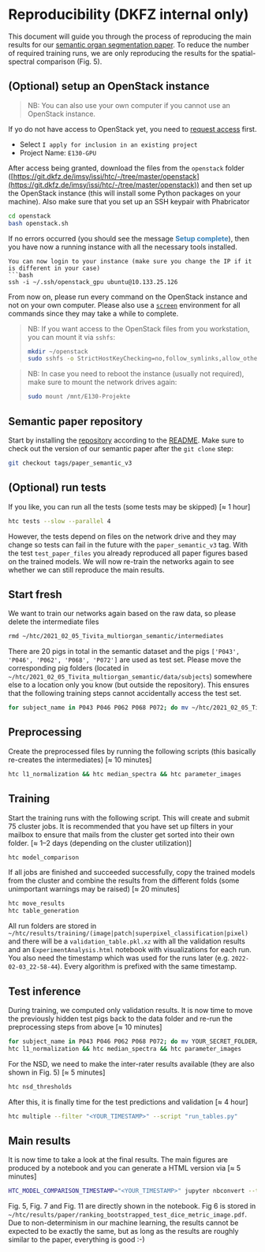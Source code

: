 # Reproducibility (DKFZ internal only)
This document will guide you through the process of reproducing the main results for our [semantic organ segmentation paper](https://arxiv.org/abs/2111.05408). To reduce the number of required training runs, we are only reproducing the results for the spatial-spectral comparison (Fig. 5).

## (Optional) setup an OpenStack instance
> NB: You can also use your own computer if you cannot use an OpenStack instance.

If yo do not have access to OpenStack yet, you need to [request access](https://info.dkfz-heidelberg.de/itcf/UserPortal/Openstack/Antrag) first.
- Select `I apply for inclusion in an existing project`
- Project Name: `E130-GPU`

After access being granted, download the files from the `openstack` folder ([https://git.dkfz.de/imsy/issi/htc/-/tree/master/openstack](https://git.dkfz.de/imsy/issi/htc/-/tree/master/openstack)) and then set up the OpenStack instance (this will install some Python packages on your machine). Also make sure that you set up an SSH keypair with Phabricator
```bash
cd openstack
bash openstack.sh
```

If no errors occurred (you should see the message <span style="color:#327FBA">**Setup complete**</span>), then you have now a running instance with all the necessary tools installed.
```
You can now login to your instance (make sure you change the IP if it is different in your case)
```bash
ssh -i ~/.ssh/openstack_gpu ubuntu@10.133.25.126
```

From now on, please run every command on the OpenStack instance and not on your own computer. Please also use a [`screen`](https://linuxize.com/post/how-to-use-linux-screen/) environment for all commands since they may take a while to complete.

> NB: If you want access to the OpenStack files from you workstation, you can mount it via `sshfs`:
> ```bash
> mkdir ~/openstack
> sudo sshfs -o StrictHostKeyChecking=no,follow_symlinks,allow_other,reconnect,ServerAliveInterval=15,ServerAliveCountMax=3,cache_timeout=10,IdentityFile=/home/$USER/.ssh/openstack_gpu ubuntu@10.133.25.126:/ ~/openstack
> ```

> NB: In case you need to reboot the instance (usually not required), make sure to mount the network drives again:
> ```bash
> sudo mount /mnt/E130-Projekte
> ```

## Semantic paper repository
Start by installing the [repository](https://git.dkfz.de/imsy/issi/htc) according to the [README](../../README.md). Make sure to check out the version of our semantic paper after the `git clone` step:
```bash
git checkout tags/paper_semantic_v3
```

## (Optional) run tests
If you like, you can run all the tests (some tests may be skipped) [≈ 1 hour]
```bash
htc tests --slow --parallel 4
```
However, the tests depend on files on the network drive and they may change so tests can fail in the future with the `paper_semantic_v3` tag. With the test `test_paper_files` you already reproduced all paper figures based on the trained models. We will now re-train the networks again to see whether we can still reproduce the main results.

## Start fresh
We want to train our networks again based on the raw data, so please delete the intermediate files
```bash
rmd ~/htc/2021_02_05_Tivita_multiorgan_semantic/intermediates
```

There are 20 pigs in total in the semantic dataset and the pigs `['P043', 'P046', 'P062', 'P068', 'P072']` are used as test set. Please move the corresponding pig folders (located in `~/htc/2021_02_05_Tivita_multiorgan_semantic/data/subjects`) somewhere else to a location only you know (but outside the repository). This ensures that the following training steps cannot accidentally access the test set.
```bash
for subject_name in P043 P046 P062 P068 P072; do mv ~/htc/2021_02_05_Tivita_multiorgan_semantic/data/subjects/$subject_name YOUR_SECRET_FOLDER/$subject_name; done
```

## Preprocessing
Create the preprocessed files by running the following scripts (this basically re-creates the intermediates) [≈ 10 minutes]
```bash
htc l1_normalization && htc median_spectra && htc parameter_images
```

## Training
Start the training runs with the following script. This will create and submit 75 cluster jobs. It is recommended that you have set up filters in your mailbox to ensure that mails from the cluster get sorted into their own folder. [≈ 1–2 days (depending on the cluster utilization)]
```bash
htc model_comparison
```

If all jobs are finished and succeeded successfully, copy the trained models from the cluster and combine the results from the different folds (some unimportant warnings may be raised) [≈ 20 minutes]
```bash
htc move_results
htc table_generation
```

All run folders are stored in `~/htc/results/training/(image|patch|superpixel_classification|pixel)` and there will be a `validation_table.pkl.xz` with all the validation results and an `ExperimentAnalysis.html` notebook with visualizations for each run. You also need the timestamp which was used for the runs later (e.g. `2022-02-03_22-58-44`). Every algorithm is prefixed with the same timestamp.

## Test inference
During training, we computed only validation results. It is now time to move the previously hidden test pigs back to the data folder and re-run the preprocessing steps from above [≈ 10 minutes]
```bash
for subject_name in P043 P046 P062 P068 P072; do mv YOUR_SECRET_FOLDER/$subject_name ~/htc/2021_02_05_Tivita_multiorgan_semantic/data/subjects/$subject_name; done
htc l1_normalization && htc median_spectra && htc parameter_images
```

For the NSD, we need to make the inter-rater results available (they are also shown in Fig. 5) [≈ 5 minutes]
```bash
htc nsd_thresholds
```

After this, it is finally time for the test predictions and validation [≈ 4 hour]
```bash
htc multiple --filter "<YOUR_TIMESTAMP>" --script "run_tables.py"
```

## Main results
It is now time to take a look at the final results. The main figures are produced by a notebook and you can generate a HTML version via [≈ 5 minutes]
```bash
HTC_MODEL_COMPARISON_TIMESTAMP="<YOUR_TIMESTAMP>" jupyter nbconvert --to html --execute --output-dir=~/htc ~/htc/src/paper/MIA2021/Benchmarking.ipynb
```
Fig. 5, Fig. 7 and Fig. 11 are directly shown in the notebook. Fig 6 is stored in `~/htc/results/paper/ranking_bootstrapped_test_dice_metric_image.pdf`. Due to non-determinism in our machine learning, the results cannot be expected to be exactly the same, but as long as the results are roughly similar to the paper, everything is good :-)
